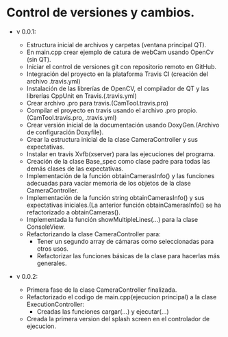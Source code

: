 Control de versiones y cambios.
==============================

- v 0.0.1:
  - Estructura inicial de archivos y carpetas (ventana principal QT).
  - En main.cpp crear ejemplo de catura de webCam usando OpenCv (sin QT).
  - Iniciar el control de versiones git con repositorio remoto en GitHub.
  - Integración del proyecto en la plataforma Travis CI (creación del archivo .travis.yml)
  - Instalación de las librerías de OpenCV, el compilador de QT y las librerías CppUnit en Travis.(.travis.yml)
  - Crear archivo .pro para travis.(CamTool.travis.pro)
  - Compilar el proyecto en travis usando el archivo .pro propio.(CamTool.travis.pro, .travis.yml)
  - Crear versión inicial de la documentación usando DoxyGen.(Archivo de configuración Doxyfile).
  - Crear la estructura inicial de la clase CameraController y sus expectativas.
  - Instalar en travis Xvfb(xserver) para las ejecuciones del programa.
  - Creación de la clase Base_spec como clase padre para todas las demás clases de las expectativas.
  - Implementación de la función obtainCamerasInfo() y las funciones adecuadas para vaciar memoria de los objetos
    de la clase CameraController.
  - Implementación de la función string obtainCamerasInfo() y sus expectativas iniciales.(La anterior función
    obtainCamerasInfo() se ha refactorizado a obtainCameras().
  - Implementada la función showMultipleLines(...) para la clase ConsoleView.
  - Refactorizando la clase CameraController para:
    - Tener un segundo array de cámaras como seleccionadas para otros usos.
    - Refactorizar las funciones básicas de la clase para hacerlas más generales.

- v 0.0.2:
  - Primera fase de la clase CameraController finalizada.
  - Refactorizado el codigo de main.cpp(ejecucion principal) a la clase ExecutionController:
    - Creadas las funciones cargar(...) y ejecutar(...)
  - Creada la primera version del splash screen en el controlador de ejecucion.


